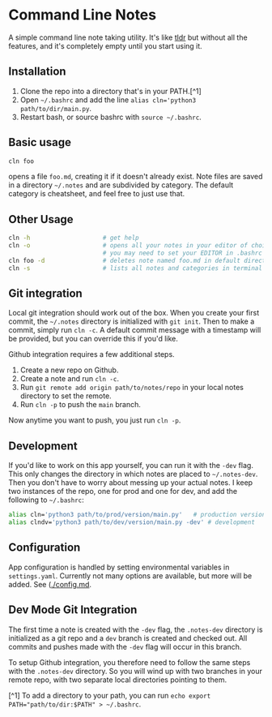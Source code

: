 # Command Line Notes

A simple command line note taking utility. It's like [tldr](https://github.com/tldr-pages/tldr) but without all the features, and it's completely empty until you start using it.


## Installation

1. Clone the repo into a directory that's in your PATH.[^1]
2. Open `~/.bashrc` and add the line `alias cln='python3 path/to/dir/main.py`. 
3. Restart bash, or source bashrc with `source ~/.bashrc`.

## Basic usage

```bash
cln foo
```

opens a file `foo.md`, creating it if it doesn't already exist. Note files are saved in a directory `~/.notes` and are subdivided by category. The default category is cheatsheet, and feel free to just use that. 

## Other Usage

```bash
cln -h                    # get help
cln -o                    # opens all your notes in your editor of choice
                          # you may need to set your EDITOR in .bashrc
cln foo -d                # deletes note named foo.md in default directory
cln -s                    # lists all notes and categories in terminal

```


## Git integration
Local git integration should work out of the box. When you create your first commit, the `~/.notes` directory is initialized with `git init`. Then to make a commit, simply run `cln -c`. A default commit message with a timestamp will be provided, but you can override this if you'd like.

Github integration requires a few additional steps.

1. Create a new repo on Github.
2. Create a note and run `cln -c`.
3. Run `git remote add origin path/to/notes/repo` in your local notes directory to set the remote.
4. Run `cln -p` to push the `main` branch.

Now anytime you want to push, you just run `cln -p`.  

## Development
If you'd like to work on this app yourself, you can run it with the `-dev` flag. This only changes the directory in which notes are placed to `~/.notes-dev`. Then you don't have to worry about messing up your actual notes. I keep two instances of the repo, one for prod and one for dev, and add the following to `~/.bashrc`:

```bash
alias cln='python3 path/to/prod/version/main.py'   # production version
alias clndv='python3 path/to/dev/version/main.py -dev' # development
```

## Configuration
App configuration is handled by setting environmental variables in `settings.yaml`. Currently not many options are available, but more will be added. See ([./config.md](config.md).

## Dev Mode Git Integration
The first time a note is created with the `-dev` flag, the `.notes-dev` directory is initialized as a git repo and a `dev` branch is created and checked out. All commits and pushes made with the `-dev` flag will occur in this branch. 

To setup Github integration, you therefore need to follow the same steps with the `.notes-dev` directory. So you will wind up with two branches in your remote repo, with two separate local directories pointing to them.

[^1] To add a directory to your path, you can run `echo export PATH="path/to/dir:$PATH" > ~/.bashrc`.
